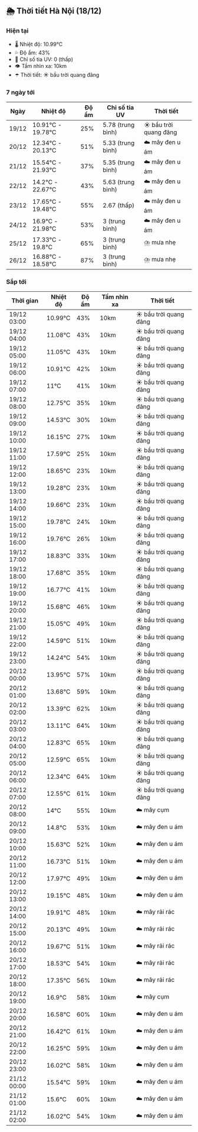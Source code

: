 ## 🌦️ Thời tiết Hà Nội (18/12)

### Hiện tại

- 🌡️ Nhiệt độ: 10.99℃
- 💦 Độ ẩm: 43%
- 🌟 Chỉ số tia UV: 0 (thấp)
- 👁️ Tầm nhìn xa: 10km
- ☂️ Thời tiết: ☀️ bầu trời quang đãng

### 7 ngày tới

| Ngày | Nhiệt độ | Độ ẩm | Chỉ số tia UV | Thời tiết |
| --- | --- | --- | --- | --- |
| 19/12 | 10.91℃ - 19.78℃ | 25% | 5.78 (trung bình) | ☀️ bầu trời quang đãng |
| 20/12 | 12.34℃ - 20.13℃ | 51% | 5.33 (trung bình) | ☁️ mây đen u ám |
| 21/12 | 15.54℃ - 21.93℃ | 37% | 5.35 (trung bình) | ☁️ mây đen u ám |
| 22/12 | 14.2℃ - 22.67℃ | 43% | 5.63 (trung bình) | ☁️ mây đen u ám |
| 23/12 | 17.65℃ - 19.48℃ | 55% | 2.67 (thấp) | ☁️ mây đen u ám |
| 24/12 | 16.9℃ - 21.98℃ | 53% | 3 (trung bình) | ☁️ mây đen u ám |
| 25/12 | 17.33℃ - 19.8℃ | 65% | 3 (trung bình) | ⛈️ mưa nhẹ |
| 26/12 | 16.88℃ - 18.58℃ | 87% | 3 (trung bình) | ⛈️ mưa nhẹ |

### Sắp tới

| Thời gian | Nhiệt độ | Độ ẩm | Tầm nhìn xa | Thời tiết |
| --- | --- | --- | --- | --- |
| 19/12 03:00 | 10.99℃ | 43% | 10km | ☀️ bầu trời quang đãng |
| 19/12 04:00 | 11.08℃ | 43% | 10km | ☀️ bầu trời quang đãng |
| 19/12 05:00 | 11.05℃ | 43% | 10km | ☀️ bầu trời quang đãng |
| 19/12 06:00 | 10.91℃ | 42% | 10km | ☀️ bầu trời quang đãng |
| 19/12 07:00 | 11℃ | 41% | 10km | ☀️ bầu trời quang đãng |
| 19/12 08:00 | 12.75℃ | 35% | 10km | ☀️ bầu trời quang đãng |
| 19/12 09:00 | 14.53℃ | 30% | 10km | ☀️ bầu trời quang đãng |
| 19/12 10:00 | 16.15℃ | 27% | 10km | ☀️ bầu trời quang đãng |
| 19/12 11:00 | 17.59℃ | 25% | 10km | ☀️ bầu trời quang đãng |
| 19/12 12:00 | 18.65℃ | 23% | 10km | ☀️ bầu trời quang đãng |
| 19/12 13:00 | 19.28℃ | 23% | 10km | ☀️ bầu trời quang đãng |
| 19/12 14:00 | 19.66℃ | 23% | 10km | ☀️ bầu trời quang đãng |
| 19/12 15:00 | 19.78℃ | 24% | 10km | ☀️ bầu trời quang đãng |
| 19/12 16:00 | 19.76℃ | 26% | 10km | ☀️ bầu trời quang đãng |
| 19/12 17:00 | 18.83℃ | 33% | 10km | ☀️ bầu trời quang đãng |
| 19/12 18:00 | 17.68℃ | 35% | 10km | ☀️ bầu trời quang đãng |
| 19/12 19:00 | 16.77℃ | 41% | 10km | ☀️ bầu trời quang đãng |
| 19/12 20:00 | 15.68℃ | 46% | 10km | ☀️ bầu trời quang đãng |
| 19/12 21:00 | 15.05℃ | 49% | 10km | ☀️ bầu trời quang đãng |
| 19/12 22:00 | 14.59℃ | 51% | 10km | ☀️ bầu trời quang đãng |
| 19/12 23:00 | 14.24℃ | 54% | 10km | ☀️ bầu trời quang đãng |
| 20/12 00:00 | 13.95℃ | 57% | 10km | ☀️ bầu trời quang đãng |
| 20/12 01:00 | 13.68℃ | 59% | 10km | ☀️ bầu trời quang đãng |
| 20/12 02:00 | 13.39℃ | 62% | 10km | ☀️ bầu trời quang đãng |
| 20/12 03:00 | 13.11℃ | 64% | 10km | ☀️ bầu trời quang đãng |
| 20/12 04:00 | 12.83℃ | 65% | 10km | ☀️ bầu trời quang đãng |
| 20/12 05:00 | 12.59℃ | 65% | 10km | ☀️ bầu trời quang đãng |
| 20/12 06:00 | 12.34℃ | 64% | 10km | ☀️ bầu trời quang đãng |
| 20/12 07:00 | 12.55℃ | 61% | 10km | ☀️ bầu trời quang đãng |
| 20/12 08:00 | 14℃ | 55% | 10km | ☁️ mây cụm |
| 20/12 09:00 | 14.8℃ | 53% | 10km | ☁️ mây đen u ám |
| 20/12 10:00 | 15.63℃ | 52% | 10km | ☁️ mây đen u ám |
| 20/12 11:00 | 16.73℃ | 51% | 10km | ☁️ mây đen u ám |
| 20/12 12:00 | 17.97℃ | 49% | 10km | ☁️ mây đen u ám |
| 20/12 13:00 | 19.15℃ | 48% | 10km | ☁️ mây đen u ám |
| 20/12 14:00 | 19.91℃ | 48% | 10km | ☁️ mây rải rác |
| 20/12 15:00 | 20.13℃ | 49% | 10km | ☁️ mây rải rác |
| 20/12 16:00 | 19.67℃ | 51% | 10km | ☁️ mây rải rác |
| 20/12 17:00 | 18.53℃ | 54% | 10km | ☁️ mây rải rác |
| 20/12 18:00 | 17.35℃ | 56% | 10km | ☁️ mây rải rác |
| 20/12 19:00 | 16.9℃ | 58% | 10km | ☁️ mây cụm |
| 20/12 20:00 | 16.58℃ | 60% | 10km | ☁️ mây đen u ám |
| 20/12 21:00 | 16.42℃ | 61% | 10km | ☁️ mây đen u ám |
| 20/12 22:00 | 16.25℃ | 59% | 10km | ☁️ mây đen u ám |
| 20/12 23:00 | 16.02℃ | 58% | 10km | ☁️ mây đen u ám |
| 21/12 00:00 | 15.54℃ | 59% | 10km | ☁️ mây đen u ám |
| 21/12 01:00 | 15.6℃ | 60% | 10km | ☁️ mây đen u ám |
| 21/12 02:00 | 16.02℃ | 54% | 10km | ☁️ mây đen u ám |
